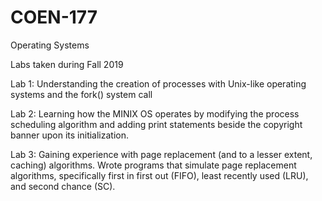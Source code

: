 # COEN-177

Operating Systems

Labs taken during Fall 2019

Lab 1: Understanding the creation of processes with Unix-like operating systems and the fork() system call

Lab 2: Learning how the MINIX OS operates by modifying the process scheduling algorithm and adding print statements beside the copyright banner upon its initialization.

Lab 3: Gaining experience with page replacement (and to a lesser extent, caching) algorithms. Wrote programs that simulate page replacement algorithms, specifically first in first out (FIFO), least recently used (LRU), and second chance (SC).
